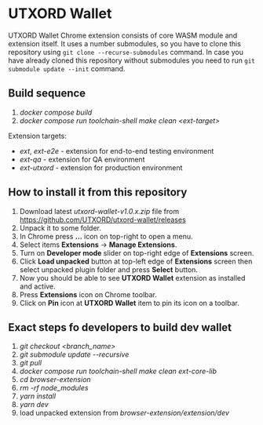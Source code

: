 # UTXORD Wallet

UTXORD Wallet Chrome extension consists of core WASM module and extension itself. It uses a number submodules, so you
have to  clone this repository using ```git clone --recurse-submodules``` command. In case you have already cloned this
repository without submodules you need to run ```git submodule update --init``` command.

## Build sequence
1) *docker compose build*
2) *docker compose run toolchain-shell make clean \<ext-target\>*

Extension targets:
- *ext*, *ext-e2e* - extension for end-to-end testing environment
- *ext-qa* - extension for QA environment
- *ext-utxord* - extension for production environment

## How to install it from this repository

1) Download latest *utxord-wallet-v1.0.x.zip*
 file from https://github.com/UTXORD/utxord-wallet/releases
2) Unpack it to some folder.
3) In Chrome press **...** icon on top-right to open a menu.
4) Select items **Extensions** -> **Manage Extensions**.
5) Turn on **Developer mode** slider on top-right edge of **Extensions** screen.
6) Click **Load unpacked** button at top-left edge of  **Extensions** screen then select unpacked plugin folder
   and press **Select** button.
7) Now you should be able to see **UTXORD Wallet** extension as installed and active.
8) Press **Extensions** icon on Chrome toolbar.
9) Click on **Pin** icon at **UTXORD Wallet** item to pin its icon on a toolbar.

## Exact steps fo developers to build dev wallet
1) *git checkout <branch_name>*
2) *git submodule update --recursive*
3) *git pull*
4) *docker compose run toolchain-shell make clean ext-core-lib*
5) *cd browser-extension*
6) *rm -rf node_modules*
7) *yarn install*
8) *yarn dev*
9) load unpacked extension from *browser-extension/extension/dev*
